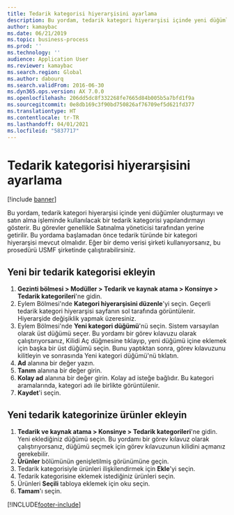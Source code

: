 ```yaml
---
title: Tedarik kategorisi hiyerarşisini ayarlama
description: Bu yordam, tedarik kategori hiyerarşisi içinde yeni düğümler oluşturmayı ve satın alma işleminde kullanılacak bir tedarik kategorisi yapılandırmayı gösterir.
author: kamaybac
ms.date: 06/21/2019
ms.topic: business-process
ms.prod: ''
ms.technology: ''
audience: Application User
ms.reviewer: kamaybac
ms.search.region: Global
ms.author: dabourq
ms.search.validFrom: 2016-06-30
ms.dyn365.ops.version: AX 7.0.0
ms.openlocfilehash: 206dd5dc8f332268fe7665d84b005b5a7bfd1f9a
ms.sourcegitcommit: 0e8db169c3f90bd750826af76709ef5d621fd377
ms.translationtype: HT
ms.contentlocale: tr-TR
ms.lasthandoff: 04/01/2021
ms.locfileid: "5837717"
---
```

# <a name="set-up-a-procurement-category-hierarchy"></a>Tedarik kategorisi hiyerarşisini ayarlama

[!include [banner](../../includes/banner.md)]

Bu yordam, tedarik kategori hiyerarşisi içinde yeni düğümler oluşturmayı ve satın alma işleminde kullanılacak bir tedarik kategorisi yapılandırmayı gösterir. Bu görevler genellikle Satınalma yöneticisi tarafından yerine getirilir. Bu yordama başlamadan önce tedarik türünde bir kategori hiyerarşisi mevcut olmalıdır. Eğer bir demo verisi şirketi kullanıyorsanız, bu prosedürü USMF şirketinde çalıştırabilirsiniz.


## <a name="add-a-new-procurement-category"></a>Yeni bir tedarik kategorisi ekleyin
1. **Gezinti bölmesi > Modüller > Tedarik ve kaynak atama > Konsinye > Tedarik kategorileri**'ne gidin.
2. Eylem Bölmesi'nde **Kategori hiyerarşisini düzenle**'yi seçin. Geçerli tedarik kategori hiyerarşisi sayfanın sol tarafında görüntülenir. Hiyerarşide değişiklik yapmak üzeresiniz.  
3. Eylem Bölmesi'nde **Yeni kategori düğümü**'nü seçin. Sistem varsayılan olarak üst düğümü seçer. Bu yordamı bir görev kılavuzu olarak çalıştırıyorsanız, Kilidi Aç düğmesine tıklayıp, yeni düğümü içine eklemek için başka bir üst düğümü seçin. Bunu yaptıktan sonra, görev kılavuzunu kilitleyin ve sonrasında Yeni kategori düğümü'nü tıklatın.  
4. **Ad** alanına bir değer yazın.
5. **Tanım** alanına bir değer girin.
6. **Kolay ad** alanına bir değer girin. Kolay ad isteğe bağlıdır. Bu kategori aramalarında, kategori adı ile birlikte görüntülenir.  
7. **Kaydet**'i seçin.

## <a name="add-products-to-your-new-procurement-category"></a>Yeni tedarik kategorinize ürünler ekleyin
1. **Tedarik ve kaynak atama > Konsinye > Tedarik kategorileri**'ne gidin. Yeni eklediğiniz düğümü seçin. Bu yordamı bir görev kılavuz olarak çalıştırıyorsanız, düğümü seçmek için görev kılavuzunun kilidini açmanız gerekebilir.  
2. **Ürünler** bölümünün genişletilmiş görünümüne geçin.
3. Tedarik kategorisiyle ürünleri ilişkilendirmek için **Ekle**'yi seçin.
4. Tedarik kategorisine eklemek istediğiniz ürünleri seçin.
5. Ürünleri **Seçili** tabloya eklemek için oku seçin.
6. **Tamam**'ı seçin.


[!INCLUDE[footer-include](../../../includes/footer-banner.md)]